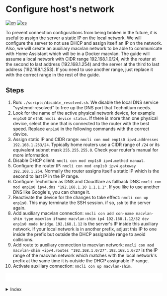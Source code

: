 # Configure host's network

[![en](https://img.shields.io/badge/lang-en-blue.svg)](Configure%20hosts%20network.md)
[![es](https://img.shields.io/badge/lang-es-blue.svg)](Configure%20hosts%20network.es.md)

To prevent connection configurations from being broken in the future, it is useful to assign the server a static IP on the local network. We will configure the server to not use DHCP and assign itself an IP on the network. Also, we will create an auxiliary macvlan network to be able to communicate with Home Assistant which will be in a Docker macvlan. The guide will assume a local network with CIDR range 192.168.1.0/24, with the router at the second to last address (192.168.1.254) and the server at the third to last address (192.168.1.253). If you need to use another range, just replace it with the correct range in the rest of the guide.

## Steps

1. Run: `./scripts/disable_resolved.sh`. We disable the local DNS service "systemd-resolved" to free up the DNS port that Technitium needs.
2. Look for the name of the active physical network device, for example `enp1s0` or `eth0`: `nmcli device status`. If there is more than one physical device, select the one that is connected to the router with the best speed. Replace `enp1s0` in the following commands with the correct device.
3. Assign static IP and CIDR range: `nmcli con mod enp1s0 ipv4.addresses 192.168.1.253/24`. Typically home routers use a CIDR range of `/24` or its equivalent subnet mask `255.255.255.0`. Check your router's manual for more information.
4. Disable DHCP client: `nmcli con mod enp1s0 ipv4.method manual`.
5. Configure the router IP: `nmcli con mod enp1s0 ipv4.gateway 192.168.1.254`. Normally the router assigns itself a static IP which is the second to last IP in the IP range.
6. Configure Technitium as DNS and Cloudflare as fallback DNS: `nmcli con mod enp1s0 ipv4.dns "192.168.1.10 1.1.1.1"`. If you like to use another DNS like Google's, you can change it.
7. Reactivate the device for the changes to take effect: `nmcli con up enp1s0`. This may terminate the SSH session. if so, `ssh` to the server again.
8. Add auxiliary macvlan connection: `nmcli con add con-name macvlan-shim type macvlan ifname macvlan-shim ip4 192.168.1.12/32 dev enp1s0 mode bridge`. `192.168.1.12` is the server's IP inside this auxiliary network. If your local network is in another prefix, adjust this IP to one inside the prefix but outside the DHCP assignable range to avoid collisions.
9. Add route to auxiliary connection to macvlan network: `nmcli con mod macvlan-shim +ipv4.routes "192.168.1.0/27"`. `192.168.1.0/27` is the IP range of the macvlan network which matches with the local network's prefix at the same time it is outside the DHCP assignable IP range.
10. Activate auxiliary connection: `nmcli con up macvlan-shim`.

[<img width="50%" src="buttons/prev-Configure zfs.svg" alt="Configure ZFS">](Configure%20zfs.md)[<img width="50%" src="buttons/next-Configure shares.svg" alt="Configure shares">](Configure%20shares.md)

<details><summary>Index</summary>

1. [Objective](Objective.md)
2. [Motivation](Motivation.md)
3. [Features](Features.md)
4. [Design and justification](Design%20and%20justification.md)
5. [Minimum prerequisites](Minimum%20prerequisites.md)
6. [Guide](Guide.md)
    1. [Install Fedora Server](Install%20fedora%20server.md)
    2. [Configure Secure Boot](Configure%20secure%20boot.md)
    3. [Install and configure Zsh (Optional)](Install%20and%20configure%20zsh%20optional.md)
    4. [Configure users](Configure%20users.md)
    5. [Install ZFS](Install%20zfs.md)
    6. [Configure ZFS](Configure%20zfs.md)
    7. [Configure host's network](Configure%20hosts%20network.md)
    8. [Configure shares](Configure%20shares.md)
    9. [Register DDNS](Register%20ddns.md)
    10. [Install Docker](Install%20docker.md)
    11. [Create Docker stack](Create%20docker%20stack.md)
    12. [Configure applications](Configure%20applications.md)
    13. [Configure scheduled tasks](Configure%20scheduled%20tasks.md)
    14. [Configure public external traffic](Configure%20public%20external%20traffic.md)
    15. [Configure private external traffic](Configure%20private%20external%20traffic.md)
    16. [Install Cockpit](Install%20cockpit.md)
7. [Glossary](Glossary.md)

</details>
